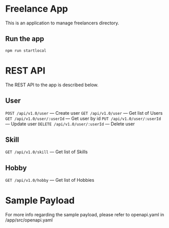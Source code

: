 # Freelance App

This is an application to manage freelancers directory.

## Run the app

    npm run startlocal

# REST API

The REST API to the app is described below.

## User

`POST /api/v1.0/user` &mdash; Create user
`GET /api/v1.0/user` &mdash; Get list of Users
`GET /api/v1.0/user/:userId` &mdash; Get user by id
`PUT /api/v1.0/user/:userId` &mdash; Update user
`DELETE /api/v1.0/user/:userId` &mdash; Delete user

## Skill

`GET /api/v1.0/skill` &mdash; Get list of Skills

## Hobby

`GET /api/v1.0/hobby` &mdash; Get list of Hobbies

# Sample Payload

For more info regarding the sample payload, please refer to openapi.yaml in /app/src/openapi.yaml